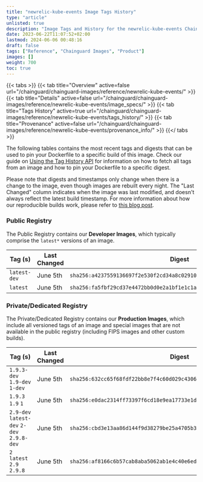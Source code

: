```yaml
---
title: "newrelic-kube-events Image Tags History"
type: "article"
unlisted: true
description: "Image Tags and History for the newrelic-kube-events Chainguard Image"
date: 2023-06-22T11:07:52+02:00
lastmod: 2024-06-06 00:48:16
draft: false
tags: ["Reference", "Chainguard Images", "Product"]
images: []
weight: 700
toc: true
---
```


{{< tabs >}}
{{< tab title="Overview" active=false url="/chainguard/chainguard-images/reference/newrelic-kube-events/" >}}
{{< tab title="Details" active=false url="/chainguard/chainguard-images/reference/newrelic-kube-events/image_specs/" >}}
{{< tab title="Tags History" active=true url="/chainguard/chainguard-images/reference/newrelic-kube-events/tags_history/" >}}
{{< tab title="Provenance" active=false url="/chainguard/chainguard-images/reference/newrelic-kube-events/provenance_info/" >}}
{{</ tabs >}}

The following tables contains the most recent tags and digests that can be used to pin your Dockerfile to a specific build of this image. Check our guide on [Using the Tag History API](/chainguard/chainguard-images/using-the-tag-history-api/) for information on how to fetch all tags from an image and how to pin your Dockerfile to a specific digest.

Please note that digests and timestamps only change when there is a change to the image, even though images are rebuilt every night. The "Last Changed" column indicates when the image was last modified, and doesn't always reflect the latest build timestamp. For more information about how our reproducible builds work, please refer to [this blog post](https://www.chainguard.dev/unchained/reproducing-chainguards-reproducible-image-builds).

### Public Registry
The Public Registry contains our **Developer Images**, which typically comprise the `latest*` versions of an image.

| Tag (s)       | Last Changed | Digest                                                                    |
|---------------|--------------|---------------------------------------------------------------------------|
|  `latest-dev` | June 5th     | `sha256:a4237559136697f2e530f2cd34a8c029108784deb14c81094ec01d2261a41b0c` |
|  `latest`     | June 5th     | `sha256:fa5fbf29cd37e4472bb0d0e2a1bf1e1c1a9f0bafe8e27a3367355e0c043b970e` |


### Private/Dedicated Registry
The Private/Dedicated Registry contains our **Production Images**, which include all versioned tags of an image and special images that are not available in the public registry (including FIPS images and other custom builds).

| Tag (s)                                     | Last Changed | Digest                                                                    |
|---------------------------------------------|--------------|---------------------------------------------------------------------------|
|  `1.9.3-dev` `1.9-dev` `1-dev`              | June 5th     | `sha256:632cc65f68fdf22bb8e7f4c60d029c43060dd5de031b69bd481b72fa89e33d73` |
|  `1.9.3` `1.9` `1`                          | June 5th     | `sha256:e0dac2314ff73397f6cd18e9ea17733e1d27035b5be8b5f35ac1a57a4708b920` |
|  `2.9-dev` `latest-dev` `2-dev` `2.9.8-dev` | June 5th     | `sha256:cbd3e13aa86d144f9d38279be25a4705b319e3c789236ac9f177d324d4d677db` |
|  `2` `latest` `2.9` `2.9.8`                 | June 5th     | `sha256:af8166c6b57cab8aba5062ab1e4c40e6edf69072e2430d5baec963735628bc34` |

